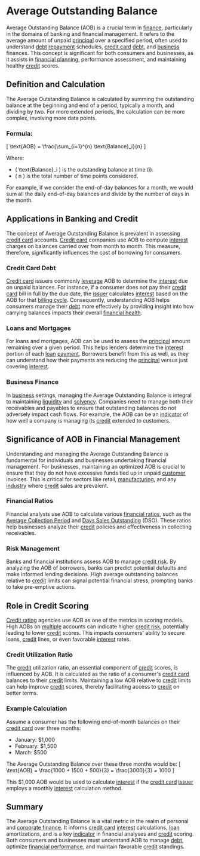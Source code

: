 # Average Outstanding Balance

Average Outstanding Balance (AOB) is a crucial term in [finance](../f/finance.md), particularly in the domains of banking and financial management. It refers to the average amount of unpaid [principal](../p/principal.md) over a specified period, often used to understand [debt](../d/debt.md) [repayment](../r/repayment.md) schedules, [credit card](../c/credit_card.md) [debt](../d/debt.md), and [business](../b/business.md) finances. This concept is significant for both consumers and businesses, as it assists in [financial planning](../f/financial_planning.md), performance assessment, and maintaining healthy [credit](../c/credit.md) scores.

## Definition and Calculation

The Average Outstanding Balance is calculated by summing the outstanding balance at the beginning and end of a period, typically a month, and dividing by two. For more extended periods, the calculation can be more complex, involving more data points.

### Formula:
\[ \text{AOB} = \frac{\sum_{i=1}^{n} \text{Balance}_i}{n} \]

Where:
- \( \text{Balance}_i \) is the outstanding balance at time \(i\).
- \( n \) is the total number of time points considered.

For example, if we consider the end-of-day balances for a month, we would sum all the daily end-of-day balances and divide by the number of days in the month.

## Applications in Banking and Credit

The concept of Average Outstanding Balance is prevalent in assessing [credit card](../c/credit_card.md) accounts. [Credit card](../c/credit_card.md) companies use AOB to compute [interest](../i/interest.md) charges on balances carried over from month to month. This measure, therefore, significantly influences the cost of borrowing for consumers.

### Credit Card Debt
[Credit card](../c/credit_card.md) issuers commonly [leverage](../l/leverage.md) AOB to determine the [interest](../i/interest.md) due on unpaid balances. For instance, if a consumer does not pay their [credit card](../c/credit_card.md) bill in full by the due date, the [issuer](../i/issuer.md) calculates [interest](../i/interest.md) based on the AOB for that [billing cycle](../b/billing_cycle.md). Consequently, understanding AOB helps consumers manage their [debt](../d/debt.md) more effectively by providing insight into how carrying balances impacts their overall [financial health](../f/financial_health.md).

### Loans and Mortgages
For loans and mortgages, AOB can be used to assess the [principal](../p/principal.md) amount remaining over a given period. This helps lenders determine the [interest](../i/interest.md) portion of each [loan](../l/loan.md) [payment](../p/payment.md). Borrowers benefit from this as well, as they can understand how their payments are reducing the [principal](../p/principal.md) versus just covering [interest](../i/interest.md).

### Business Finance
In [business](../b/business.md) settings, managing the Average Outstanding Balance is integral to maintaining [liquidity](../l/liquidity.md) and [solvency](../s/solvency.md). Companies need to manage both their receivables and payables to ensure that outstanding balances do not adversely impact cash flows. For example, the AOB can be an [indicator](../i/indicator.md) of how well a company is managing its [credit](../c/credit.md) extended to customers.

## Significance of AOB in Financial Management

Understanding and managing the Average Outstanding Balance is fundamental for individuals and businesses undertaking financial management. For businesses, maintaining an optimized AOB is crucial to ensure that they do not have excessive funds tied up in unpaid [customer](../c/customer.md) invoices. This is critical for sectors like retail, [manufacturing](../m/manufacturing.md), and any [industry](../i/industry.md) where [credit](../c/credit.md) sales are prevalent.

### Financial Ratios
Financial analysts use AOB to calculate various [financial ratios](../f/financial_ratios.md), such as the [Average Collection Period](../a/average_collection_period.md) and [Days Sales Outstanding](../d/days_sales_outstanding.md) (DSO). These ratios help businesses analyze their [credit](../c/credit.md) policies and effectiveness in collecting receivables.

### Risk Management
Banks and financial institutions assess AOB to manage [credit risk](../c/credit_risk.md). By analyzing the AOB of borrowers, banks can predict potential defaults and make informed lending decisions. High average outstanding balances relative to [credit](../c/credit.md) limits can signal potential financial stress, prompting banks to take pre-emptive actions.

## Role in Credit Scoring

[Credit rating](../c/credit_rating.md) agencies use AOB as one of the metrics in scoring models. High AOBs on [multiple](../m/multiple.md) accounts can indicate higher [credit risk](../c/credit_risk.md), potentially leading to lower [credit](../c/credit.md) scores. This impacts consumers' ability to secure loans, [credit](../c/credit.md) lines, or even favorable [interest](../i/interest.md) rates.

### Credit Utilization Ratio
The [credit](../c/credit.md) utilization ratio, an essential component of [credit](../c/credit.md) scores, is influenced by AOB. It is calculated as the ratio of a consumer's [credit card](../c/credit_card.md) balances to their [credit](../c/credit.md) limits. Maintaining a low AOB relative to [credit](../c/credit.md) limits can help improve [credit](../c/credit.md) scores, thereby facilitating access to [credit](../c/credit.md) on better terms.

### Example Calculation

Assume a consumer has the following end-of-month balances on their [credit card](../c/credit_card.md) over three months:

- January: $1,000
- February: $1,500
- March: $500

The Average Outstanding Balance over these three months would be:
\[ \text{AOB} = \frac{1000 + 1500 + 500}{3} = \frac{3000}{3} = 1000 \]

This $1,000 AOB would be used to calculate [interest](../i/interest.md) if the [credit card](../c/credit_card.md) [issuer](../i/issuer.md) employs a monthly [interest](../i/interest.md) calculation method.

## Summary

The Average Outstanding Balance is a vital metric in the realm of personal and [corporate finance](../c/corporate_finance.md). It informs [credit card](../c/credit_card.md) [interest](../i/interest.md) calculations, [loan](../l/loan.md) amortizations, and is a key [indicator](../i/indicator.md) in financial analyses and [credit](../c/credit.md) scoring. Both consumers and businesses must understand AOB to manage [debt](../d/debt.md), optimize [financial performance](../f/financial_performance.md), and maintain favorable [credit](../c/credit.md) standings.
